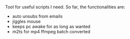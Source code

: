 Tool for useful scripts I need. So far, the functionalities are:
- auto unsubs from emails
- jiggles mouse
- keeps pc awake for as long as wanted
- m2ts for mp4 ffmpeg batch converted